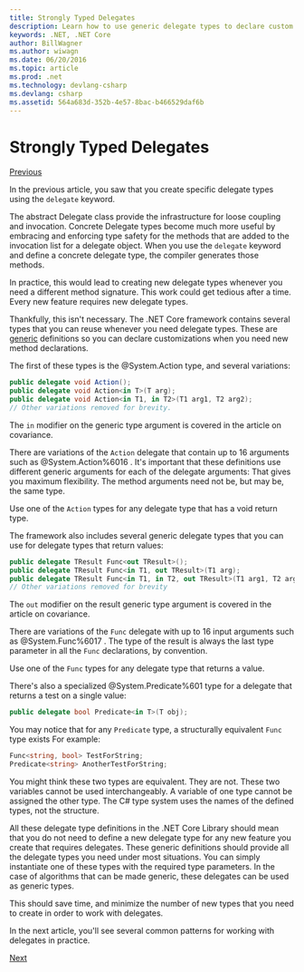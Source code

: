 ```yaml
---
title: Strongly Typed Delegates
description: Learn how to use generic delegate types to declare custom types when creating a feature requiring delegates.
keywords: .NET, .NET Core
author: BillWagner
ms.author: wiwagn
ms.date: 06/20/2016
ms.topic: article
ms.prod: .net
ms.technology: devlang-csharp
ms.devlang: csharp
ms.assetid: 564a683d-352b-4e57-8bac-b466529daf6b
---
```


# Strongly Typed Delegates

[Previous](delegate-class.md)

In the previous article, you saw that you create specific delegate
types using the `delegate` keyword. 

The abstract Delegate class provide the infrastructure for loose coupling
and invocation. Concrete Delegate types become much more useful by embracing
and enforcing type safety for the methods that are added to the invocation
list for a delegate object. When you use the `delegate` keyword and define
a concrete delegate type, the compiler generates those methods.

In practice, this would lead to creating new delegate types
whenever you need a different method signature. This work could get tedious
after a time. Every new feature requires new delegate types.

Thankfully, this isn't necessary. The .NET Core framework contains several
types that you can reuse whenever you need delegate types. These are
[generic](programming-guide/generics/index.md) definitions so you can declare customizations
when you need new method declarations. 

The first of these types is the @System.Action type, and several variations:

```csharp
public delegate void Action();
public delegate void Action<in T>(T arg);
public delegate void Action<in T1, in T2>(T1 arg1, T2 arg2);
// Other variations removed for brevity.
```

The `in` modifier on the generic type argument is covered in the article
on covariance.

There are variations of the `Action` delegate that contain up to
16 arguments such as @System.Action%6016 .
It's important that these definitions use different generic arguments for each of the
delegate arguments: That gives you maximum flexibility. The method arguments need not be, but may be, the same type.

Use one of the `Action` types for any delegate type that has a void return type.

The framework also includes several generic delegate types that you can use for
delegate types that return values:

```csharp
public delegate TResult Func<out TResult>();
public delegate TResult Func<in T1, out TResult>(T1 arg);
public delegate TResult Func<in T1, in T2, out TResult>(T1 arg1, T2 arg2);
// Other variations removed for brevity
```

The `out` modifier on the result generic type argument is covered in the
article on covariance.

There are variations of the `Func` delegate with up to
16 input arguments such as @System.Func%6017 .
The type of the result is always the last type parameter in all the `Func`
declarations, by convention.

Use one of the `Func` types for any delegate type that returns a value.

There's also a specialized
@System.Predicate%601 
type for a delegate that returns a test on a single value:

```csharp
public delegate bool Predicate<in T>(T obj);
```

You may notice that for any `Predicate` type, a structurally equivalent `Func`
type exists For example:

```csharp
Func<string, bool> TestForString;
Predicate<string> AnotherTestForString;
```

You might think these two types are equivalent. They are not.
These two variables cannot be used interchangeably. A variable of one type cannot
be assigned the other type. The C# type system uses the names of the defined types,
not the structure.

All these delegate type definitions in the .NET Core Library should mean that
you do not need to define a new delegate type for any new feature you create
that requires delegates. These generic definitions should provide all the
delegate types you need under most situations. You can simply instantiate
one of these types with the required type parameters. In the case of algorithms
that can be made generic, these delegates can be used as generic types. 

This should save time, and minimize the number of new types that you need
to create in order to work with delegates.

In the next article, you'll see several common patterns for working
with delegates in practice.

[Next](delegates-patterns.md)
